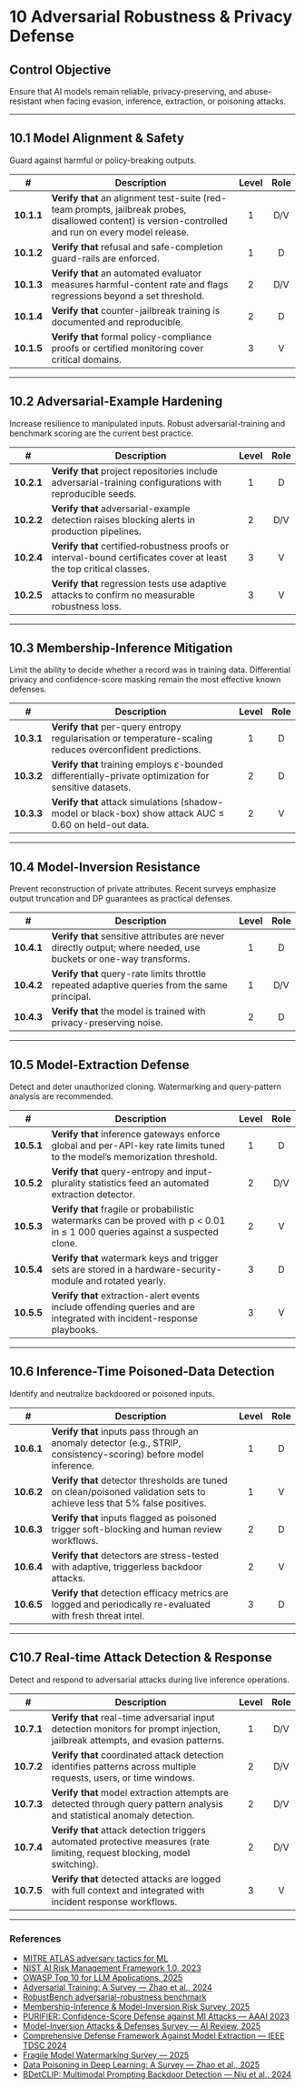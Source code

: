 # 10 Adversarial Robustness & Privacy Defense

## Control Objective

Ensure that AI models remain reliable, privacy-preserving, and abuse-resistant when facing evasion, inference, extraction, or poisoning attacks.

---

## 10.1 Model Alignment & Safety

Guard against harmful or policy-breaking outputs.

| # | Description | Level | Role |
|:--------:|---------------------------------------------------------------------------------------------------------------------|:---:|:---:|
| **10.1.1** | **Verify that** an alignment test-suite (red-team prompts, jailbreak probes, disallowed content) is version-controlled and run on every model release. | 1 | D/V |
| **10.1.2** | **Verify that** refusal and safe-completion guard-rails are enforced. | 1 | D |
| **10.1.3** | **Verify that** an automated evaluator measures harmful-content rate and flags regressions beyond a set threshold. | 2 | D/V |
| **10.1.4** | **Verify that** counter-jailbreak training is documented and reproducible. | 2 | D |
| **10.1.5** | **Verify that** formal policy-compliance proofs or certified monitoring cover critical domains. | 3 | V |

---

## 10.2 Adversarial-Example Hardening

Increase resilience to manipulated inputs. Robust adversarial-training and benchmark scoring are the current best practice.

| # | Description | Level | Role |
|:--------:|---------------------------------------------------------------------------------------------------------------------|:---:|:---:|
| **10.2.1** | **Verify that** project repositories include adversarial-training configurations with reproducible seeds. | 1 | D |
| **10.2.2** | **Verify that** adversarial-example detection raises blocking alerts in production pipelines. | 2 | D/V |
| **10.2.4** | **Verify that** certified‐robustness proofs or interval-bound certificates cover at least the top critical classes. | 3 | V |
| **10.2.5** | **Verify that** regression tests use adaptive attacks to confirm no measurable robustness loss. | 3 | V |

---

## 10.3 Membership-Inference Mitigation

Limit the ability to decide whether a record was in training data. Differential privacy and confidence-score masking remain the most effective known defenses.

| # | Description | Level | Role |
|:--------:|---------------------------------------------------------------------------------------------------------------------|:---:|:---:|
| **10.3.1** | **Verify that** per-query entropy regularisation or temperature-scaling reduces overconfident predictions. | 1 | D |
| **10.3.2** | **Verify that** training employs ε-bounded differentially-private optimization for sensitive datasets. | 2 | D |
| **10.3.3** | **Verify that** attack simulations (shadow-model or black-box) show attack AUC ≤ 0.60 on held-out data. | 2 | V |

---

## 10.4 Model-Inversion Resistance

Prevent reconstruction of private attributes. Recent surveys emphasize output truncation and DP guarantees as practical defenses.

| # | Description | Level | Role |
|:--------:|---------------------------------------------------------------------------------------------------------------------|:---:|:---:|
| **10.4.1** | **Verify that** sensitive attributes are never directly output; where needed, use buckets or one-way transforms. | 1 | D |
| **10.4.2** | **Verify that** query-rate limits throttle repeated adaptive queries from the same principal. | 1 | D/V |
| **10.4.3** | **Verify that** the model is trained with privacy-preserving noise. | 2 | D |

---

## 10.5 Model-Extraction Defense

Detect and deter unauthorized cloning. Watermarking and query-pattern analysis are recommended.

| # | Description | Level | Role |
|:--------:|---------------------------------------------------------------------------------------------------------------------|:---:|:---:|
| **10.5.1** | **Verify that** inference gateways enforce global and per-API-key rate limits tuned to the model’s memorization threshold. | 1 | D |
| **10.5.2** | **Verify that** query-entropy and input-plurality statistics feed an automated extraction detector. | 2 | D/V |
| **10.5.3** | **Verify that** fragile or probabilistic watermarks can be proved with p < 0.01 in ≤ 1 000 queries against a suspected clone. | 2 | V |
| **10.5.4** | **Verify that** watermark keys and trigger sets are stored in a hardware-security-module and rotated yearly. | 3 | D |
| **10.5.5** | **Verify that** extraction-alert events include offending queries and are integrated with incident-response playbooks. | 3 | V |

---

## 10.6 Inference-Time Poisoned-Data Detection

Identify and neutralize backdoored or poisoned inputs.

| # | Description | Level | Role |
|:--------:|---------------------------------------------------------------------------------------------------------------------|:---:|:---:|
| **10.6.1** | **Verify that** inputs pass through an anomaly detector (e.g., STRIP, consistency-scoring) before model inference. | 1 | D |
| **10.6.2** | **Verify that** detector thresholds are tuned on clean/poisoned validation sets to achieve less that 5% false positives. | 1 | V |
| **10.6.3** | **Verify that** inputs flagged as poisoned trigger soft-blocking and human review workflows. | 2 | D |
| **10.6.4** | **Verify that** detectors are stress-tested with adaptive, triggerless backdoor attacks. | 2 | V |
| **10.6.5** | **Verify that** detection efficacy metrics are logged and periodically re-evaluated with fresh threat intel. | 3 | D |

---

## C10.7 Real-time Attack Detection & Response

Detect and respond to adversarial attacks during live inference operations.

| # | Description | Level | Role |
|:--------:|---------------------------------------------------------------------------------------------------------------------|:---:|:---:|
| **10.7.1** | **Verify that** real-time adversarial input detection monitors for prompt injection, jailbreak attempts, and evasion patterns. | 1 | D/V |
| **10.7.2** | **Verify that** coordinated attack detection identifies patterns across multiple requests, users, or time windows. | 2 | D/V |
| **10.7.3** | **Verify that** model extraction attempts are detected through query pattern analysis and statistical anomaly detection. | 2 | D/V |
| **10.7.4** | **Verify that** attack detection triggers automated protective measures (rate limiting, request blocking, model switching). | 2 | D/V |
| **10.7.5** | **Verify that** detected attacks are logged with full context and integrated with incident response workflows. | 3 | V |

---

### References

* [MITRE ATLAS adversary tactics for ML](https://atlas.mitre.org/)
* [NIST AI Risk Management Framework 1.0, 2023](https://nvlpubs.nist.gov/nistpubs/ai/nist.ai.100-1.pdf)
* [OWASP Top 10 for LLM Applications, 2025](https://owasp.org/www-project-top-10-for-large-language-model-applications/)
* [Adversarial Training: A Survey — Zhao et al., 2024](https://arxiv.org/abs/2410.15042)
* [RobustBench adversarial-robustness benchmark](https://robustbench.github.io/)
* [Membership-Inference & Model-Inversion Risk Survey, 2025](https://www.sciencedirect.com/science/article/abs/pii/S0950705125003867)
* [PURIFIER: Confidence-Score Defense against MI Attacks — AAAI 2023](https://ojs.aaai.org/index.php/AAAI/article/view/26289)
* [Model-Inversion Attacks & Defenses Survey — AI Review, 2025](https://link.springer.com/article/10.1007/s10462-025-11248-0)
* [Comprehensive Defense Framework Against Model Extraction — IEEE TDSC 2024](https://doi.org/10.1109/TDSC.2023.3261327)
* [Fragile Model Watermarking Survey — 2025](https://www.sciencedirect.com/science/article/abs/pii/S0165168425002026)
* [Data Poisoning in Deep Learning: A Survey — Zhao et al., 2025](https://arxiv.org/abs/2503.22759)
* [BDetCLIP: Multimodal Prompting Backdoor Detection — Niu et al., 2024](https://arxiv.org/abs/2405.15269)

